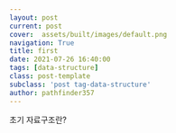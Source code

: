 ```yaml
---
layout: post
current: post
cover:  assets/built/images/default.png
navigation: True
title: first
date: 2021-07-26 16:40:00
tags: [data-structure]
class: post-template
subclass: 'post tag-data-structure'
author: pathfinder357
---
```


초기
자료구조란?

